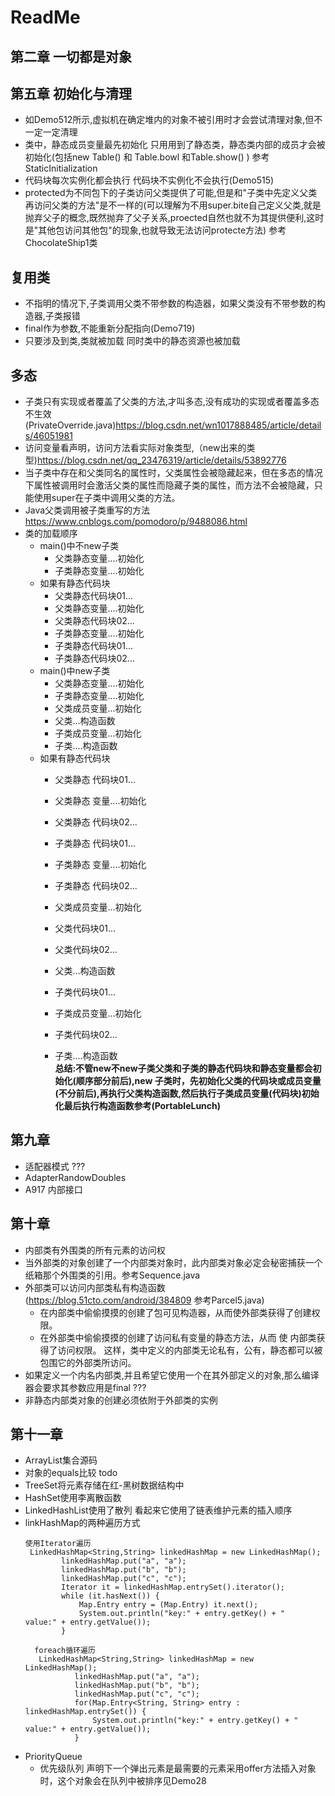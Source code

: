 # ReadMe
## 第二章 一切都是对象


## 第五章 初始化与清理
* 如Demo512所示,虚拟机在确定堆内的对象不被引用时才会尝试清理对象,但不一定一定清理
* 类中，静态成员变量最先初始化
  只用用到了静态类，静态类内部的成员才会被初始化(包括new Table() 和 Table.bowl 和Table.show() ) 参考StaticInitialization
* 代码块每次实例化都会执行  代码块不实例化不会执行(Demo515)
* protected为不同包下的子类访问父类提供了可能,但是和"子类中先定义父类再访问父类的方法"是不一样的(可以理解为不用super.bite自己定义父类,就是抛弃父子的概念,既然抛弃了父子关系,proected自然也就不为其提供便利,这时是"其他包访问其他包"的现象,也就导致无法访问protecte方法) 参考ChocolateShip1类

## 复用类
* 不指明的情况下,子类调用父类不带参数的构造器，如果父类没有不带参数的构造器,子类报错
* final作为参数,不能重新分配指向(Demo719)
* 只要涉及到类,类就被加载 同时类中的静态资源也被加载

## 多态
* 子类只有实现或者覆盖了父类的方法,才叫多态,没有成功的实现或者覆盖多态不生效(PrivateOverride.java)https://blog.csdn.net/wn1017888485/article/details/46051981
* 访问变量看声明，访问方法看实际对象类型,（new出来的类型)https://blog.csdn.net/qq_23476319/article/details/53892776
* 当子类中存在和父类同名的属性时，父类属性会被隐藏起来，但在多态的情况下属性被调用时会激活父类的属性而隐藏子类的属性，而方法不会被隐藏，只能使用super在子类中调用父类的方法。
* Java父类调用被子类重写的方法 https://www.cnblogs.com/pomodoro/p/9488086.html
* 类的加载顺序
   * main()中不new子类
      * 父类静态变量....初始化
      *  子类静态变量....初始化
   *  如果有静态代码块 
      * 父类静态代码块01...
      * 父类静态变量....初始化
      * 父类静态代码块02...
      * 子类静态变量....初始化
      * 子类静态代码块01...
      * 子类静态代码块02...
   * main()中new子类
      * 父类静态变量....初始化
      * 子类静态变量....初始化
      * 父类成员变量...初始化
      * 父类...构造函数
      * 子类成员变量...初始化
      * 子类....构造函数
   * 如果有静态代码块
      * 父类静态  代码块01...
      * 父类静态  变量....初始化
      * 父类静态  代码块02...
      * 子类静态  代码块01...
      * 子类静态  变量....初始化
      * 子类静态  代码块02...
      
      * 父类成员变量...初始化
      * 父类代码块01...
      * 父类代码块02...
      * 父类...构造函数
      
      * 子类代码块01...
      * 子类成员变量...初始化
      * 子类代码块02...
      * 子类....构造函数   
__总结:不管new不new子类父类和子类的静态代码块和静态变量都会初始化(顺序部分前后),new 子类时，先初始化父类的代码块或成员变量(不分前后),再执行父类构造函数,然后执行子类成员变量(代码块)初始化最后执行构造函数参考(PortableLunch)__       
   
## 第九章
* 适配器模式 ???
* AdapterRandowDoubles
* A917 内部接口

## 第十章
* 内部类有外围类的所有元素的访问权
* 当外部类的对象创建了一个内部类对象时，此内部类对象必定会秘密捕获一个纸箱那个外围类的引用。参考Sequence.java
* 外部类可以访问内部类私有构造函数(https://blog.51cto.com/android/384809  参考Parcel5.java)
   * 在内部类中偷偷摸摸的创建了包可见构造器，从而使外部类获得了创建权限。
   * 在外部类中偷偷摸摸的创建了访问私有变量的静态方法，从而 使 内部类获得了访问权限。
  这样，类中定义的内部类无论私有，公有，静态都可以被包围它的外部类所访问。
* 如果定义一个内名内部类,并且希望它使用一个在其外部定义的对象,那么编译器会要求其参数应用是final ???
* 非静态内部类对象的创建必须依附于外部类的实例  

## 第十一章
* ArrayList集合源码
* 对象的equals比较 todo
* TreeSet将元素存储在红-黑树数据结构中
* HashSet使用李离散函数
* LinkedHashList使用了散列 看起来它使用了链表维护元素的插入顺序
* linkHashMap的两种遍历方式
  ```
  使用Iterator遍历
   LinkedHashMap<String,String> linkedHashMap = new LinkedHashMap();
          linkedHashMap.put("a", "a");
          linkedHashMap.put("b", "b");
          linkedHashMap.put("c", "c");
          Iterator it = linkedHashMap.entrySet().iterator();
          while (it.hasNext()) {
              Map.Entry entry = (Map.Entry) it.next();
              System.out.println("key:" + entry.getKey() + "   value:" + entry.getValue());
          }
  ```
  ```
    foreach循环遍历
     LinkedHashMap<String,String> linkedHashMap = new LinkedHashMap();
             linkedHashMap.put("a", "a");
             linkedHashMap.put("b", "b");
             linkedHashMap.put("c", "c");
             for(Map.Entry<String, String> entry : linkedHashMap.entrySet()) {
                 System.out.println("key:" + entry.getKey() + "   value:" + entry.getValue());
             }
    ```
* PriorityQueue
    * 优先级队列 声明下一个弹出元素是最需要的元素采用offer方法插入对象时，这个对象会在队列中被排序见Demo28
     
  
  